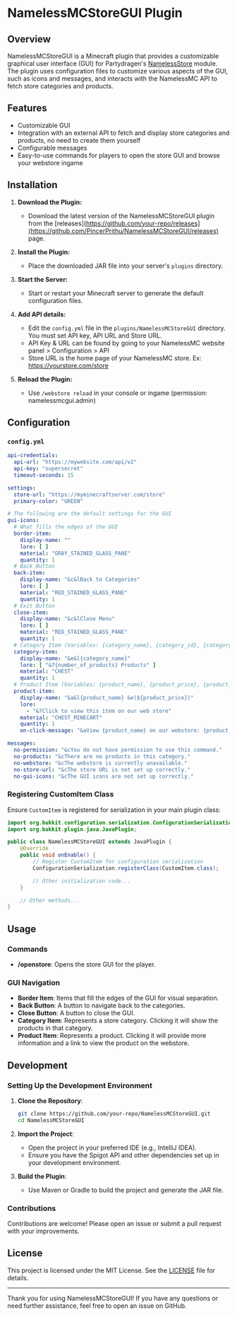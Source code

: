 # NamelessMCStoreGUI Plugin

## Overview

NamelessMCStoreGUI is a Minecraft plugin that provides a customizable graphical user interface (GUI) for Partydragen's [NamelessStore](https://github.com/partydragen/Nameless-Store) module. The plugin uses configuration files to customize various aspects of the GUI, such as icons and messages, and interacts with the NamelessMC API to fetch store categories and products.

## Features

- Customizable GUI
- Integration with an external API to fetch and display store categories and products, no need to create them yourself
- Configurable messages
- Easy-to-use commands for players to open the store GUI and browse your webstore ingame

## Installation

1. **Download the Plugin:**
   - Download the latest version of the NamelessMCStoreGUI plugin from the [releases](https://github.com/your-repo/releases](https://github.com/PincerPrithu/NamelessMCStoreGUI/releases) page.

2. **Install the Plugin:**
   - Place the downloaded JAR file into your server's `plugins` directory.

3. **Start the Server:**
   - Start or restart your Minecraft server to generate the default configuration files.

4. **Add API details:**
   - Edit the `config.yml` file in the `plugins/NamelessMCStoreGUI` directory. You must set API key, API URL and Store URL.
   - API Key & URL can be found by going to your NamelessMC website panel > Configuration > API
   - Store URL is the home page of your NamelessMC store. Ex: https://yourstore.com/store
     
5. **Reload the Plugin:**
   - Use `/webstore reload` in your console or ingame (permission: namelessmcgui.admin)

## Configuration

### `config.yml`

```yaml
api-credentials:
  api-url: "https://mywebsite.com/api/v2"
  api-key: "supersecret"
  timeout-seconds: 15

settings:
  store-url: "https://myminecraftserver.com/store"
  primary-color: "GREEN"

# The following are the default settings for the GUI
gui-icons:
  # What fills the edges of the GUI
  border-item:
    display-name: ""
    lore: [ ]
    material: "GRAY_STAINED_GLASS_PANE"
    quantity: 1
  # Back Button
  back-item:
    display-name: "&c&lBack to Categories"
    lore: [ ]
    material: "RED_STAINED_GLASS_PANE"
    quantity: 1
  # Exit Button
  close-item:
    display-name: "&c&lClose Menu"
    lore: [ ]
    material: "RED_STAINED_GLASS_PANE"
    quantity: 1
  # Category Item (Variables: {category_name}, {category_id}, {category_description}, {number_of_products})
  category-item:
    display-name: "&e&l{category_name}"
    lore: [ "&7{number_of_products} Products" ]
    material: "CHEST"
    quantity: 1
  # Product Item (Variables: {product_name}, {product_price}, {product_description}, {product_id}, {product_url})
  product-item:
    display-name: "&a&l{product_name} &e(${product_price})"
    lore:
      - "&7Click to view this item on our web store"
    material: "CHEST_MINECART"
    quantity: 1
    on-click-message: "&aView {product_name} on our webstore: {product_url}"

messages:
  no-permission: "&cYou do not have permission to use this command."
  no-products: "&cThere are no products in this category."
  no-webstore: "&cThe webstore is currently unavailable."
  no-store-url: "&cThe store URL is not set up correctly."
  no-gui-icons: "&cThe GUI icons are not set up correctly."
```

### Registering CustomItem Class

Ensure `CustomItem` is registered for serialization in your main plugin class:

```java
import org.bukkit.configuration.serialization.ConfigurationSerialization;
import org.bukkit.plugin.java.JavaPlugin;

public class NamelessMCStoreGUI extends JavaPlugin {
    @Override
    public void onEnable() {
        // Register CustomItem for configuration serialization
        ConfigurationSerialization.registerClass(CustomItem.class);

        // Other initialization code...
    }

    // Other methods...
}
```

## Usage

### Commands

- **/openstore**: Opens the store GUI for the player.

### GUI Navigation

- **Border Item**: Items that fill the edges of the GUI for visual separation.
- **Back Button**: A button to navigate back to the categories.
- **Close Button**: A button to close the GUI.
- **Category Item**: Represents a store category. Clicking it will show the products in that category.
- **Product Item**: Represents a product. Clicking it will provide more information and a link to view the product on the webstore.

## Development

### Setting Up the Development Environment

1. **Clone the Repository**:
   ```sh
   git clone https://github.com/your-repo/NamelessMCStoreGUI.git
   cd NamelessMCStoreGUI
   ```

2. **Import the Project**:
   - Open the project in your preferred IDE (e.g., IntelliJ IDEA).
   - Ensure you have the Spigot API and other dependencies set up in your development environment.

3. **Build the Plugin**:
   - Use Maven or Gradle to build the project and generate the JAR file.

### Contributions

Contributions are welcome! Please open an issue or submit a pull request with your improvements.

## License

This project is licensed under the MIT License. See the [LICENSE](LICENSE) file for details.

---

Thank you for using NamelessMCStoreGUI! If you have any questions or need further assistance, feel free to open an issue on GitHub.
